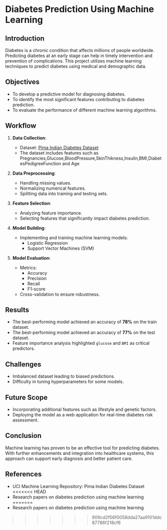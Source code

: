 # Diabetes Prediction Using Machine Learning

## Introduction
Diabetes is a chronic condition that affects millions of people worldwide. Predicting diabetes at an early stage can help in timely intervention and prevention of complications. This project utilizes machine learning techniques to predict diabetes using medical and demographic data.

## Objectives
- To develop a predictive model for diagnosing diabetes.
- To identify the most significant features contributing to diabetes prediction.
- To evaluate the performance of different machine learning algorithms.

## Workflow
1. **Data Collection**: 
   - Dataset: [Pima Indian Diabetes Dataset](https://www.kaggle.com/uciml/pima-indians-diabetes-database)
   - The dataset includes features such as Pregnancies,Glucose,BloodPressure,SkinThikness,Insulin,BMI,DiabetesPedigreeFunction and Age

2. **Data Preprocessing**:
   - Handling missing values.
   - Normalizing numerical features.
   - Splitting data into training and testing sets.

3. **Feature Selection**:
   - Analyzing feature importance.
   - Selecting features that significantly impact diabetes prediction.

4. **Model Building**:
   - Implementing and training machine learning models:
     - Logistic Regression
     - Support Vector Machines (SVM)

5. **Model Evaluation**:
   - Metrics:
     - Accuracy
     - Precision
     - Recall
     - F1-score
   - Cross-validation to ensure robustness.

## Results
- The best-performing model achieved an accuracy of **78%** on the train dataset.
- The best-performing model achieved an accuracy of **77%** on the test dataset.
- Feature importance analysis highlighted `glucose` and `BMI` as critical predictors.

## Challenges
- Imbalanced dataset leading to biased predictions.
- Difficulty in tuning hyperparameters for some models.

## Future Scope
- Incorporating additional features such as lifestyle and genetic factors.
- Deploying the model as a web application for real-time diabetes risk assessment.

## Conclusion
Machine learning has proven to be an effective tool for predicting diabetes. With further enhancements and integration into healthcare systems, this approach can support early diagnosis and better patient care.

## References
- UCI Machine Learning Repository: Pima Indian Diabetes Dataset
<<<<<<< HEAD
- Research papers on diabetes prediction using machine learning
=======
- Research papers on diabetes prediction using machine learning
>>>>>>> 909cd2f56f0058dda27aa9101ddc87786f218cf6
